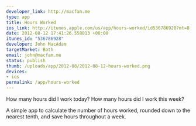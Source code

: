```yaml
--- 
developer_link: http://macfam.me
type: app
title: Hours Worked
ios_link: http://itunes.apple.com/us/app/hours-worked/id536786928?mt=8
date: 2012-08-12 17:41:26.558013 +00:00
itunes_id: "536786928"
developer: John MacAdam
targetMarket: Both
email: john@macfam.me
status: publish
thumb: /uploads/app/2012-08/2012-08-12-hours-worked.png
devices: 
- ios
permalink: /app/hours-worked
---
```


How many hours did I work today? How many hours did I work this week?

A simple app to calculate the number of hours worked, rounded down to the nearest tenth, and save hours throughout a week.
